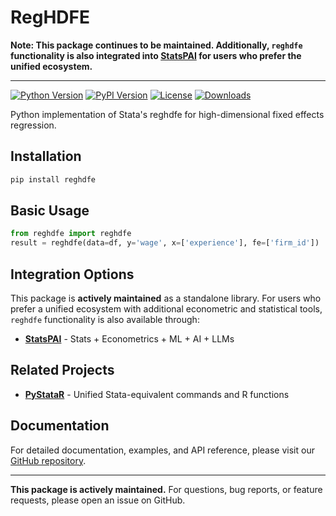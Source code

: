 # RegHDFE

**Note: This package continues to be maintained. Additionally, `reghdfe` functionality is also integrated into [StatsPAI](https://github.com/brycewang-stanford/StatsPAI/) for users who prefer the unified ecosystem.**

---

[![Python Version](https://img.shields.io/pypi/pyversions/reghdfe)](https://pypi.org/project/reghdfe/)
[![PyPI Version](https://img.shields.io/pypi/v/reghdfe)](https://pypi.org/project/reghdfe/)
[![License](https://img.shields.io/github/license/brycewang-stanford/pyreghdfe)](LICENSE)
[![Downloads](https://img.shields.io/pypi/dm/reghdfe)](https://pypi.org/project/reghdfe/)

Python implementation of Stata's reghdfe for high-dimensional fixed effects regression.

##  Installation

```bash
pip install reghdfe
```

##  Basic Usage

```python
from reghdfe import reghdfe
result = reghdfe(data=df, y='wage', x=['experience'], fe=['firm_id'])
```

##  Integration Options

This package is **actively maintained** as a standalone library. For users who prefer a unified ecosystem with additional econometric and statistical tools, `reghdfe` functionality is also available through:

- **[StatsPAI](https://github.com/brycewang-stanford/StatsPAI/)** - Stats + Econometrics + ML + AI + LLMs

##  Related Projects

- **[PyStataR](https://github.com/brycewang-stanford/PyStataR)** - Unified Stata-equivalent commands and R functions

##  Documentation

For detailed documentation, examples, and API reference, please visit our [GitHub repository](https://github.com/brycewang-stanford/reghdfe).

---

**This package is actively maintained.** For questions, bug reports, or feature requests, please open an issue on GitHub.